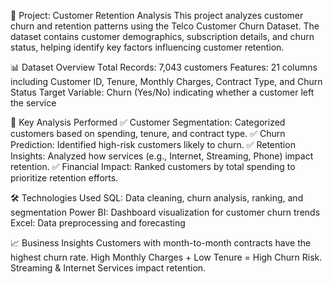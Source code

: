📂 Project: Customer Retention Analysis
This project analyzes customer churn and retention patterns using the Telco Customer Churn Dataset. The dataset contains customer demographics, subscription details, and churn status, helping identify key factors influencing customer retention.

📊 Dataset Overview
Total Records: 7,043 customers
Features: 21 columns including Customer ID, Tenure, Monthly Charges, Contract Type, and Churn Status
Target Variable: Churn (Yes/No) indicating whether a customer left the service

📌 Key Analysis Performed
✅ Customer Segmentation: Categorized customers based on spending, tenure, and contract type.
✅ Churn Prediction: Identified high-risk customers likely to churn.
✅ Retention Insights: Analyzed how services (e.g., Internet, Streaming, Phone) impact retention.
✅ Financial Impact: Ranked customers by total spending to prioritize retention efforts.

🛠 Technologies Used
SQL: Data cleaning, churn analysis, ranking, and segmentation
Power BI: Dashboard visualization for customer churn trends
Excel: Data preprocessing and forecasting

📈 Business Insights
Customers with month-to-month contracts have the highest churn rate.
High Monthly Charges + Low Tenure = High Churn Risk.
Streaming & Internet Services impact retention.
